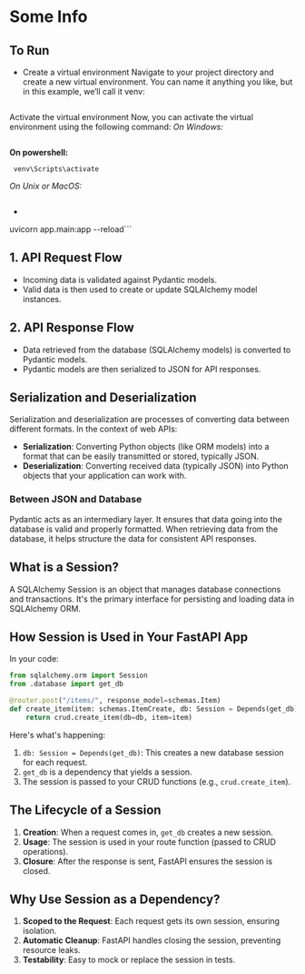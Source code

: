 # Some Info

## To Run
- Create a virtual environment Navigate to your project directory and create a new virtual environment. You can name it anything you like, but in this example, we’ll call it venv:
```virtualenv venv
```
Activate the virtual environment Now, you can activate the virtual environment using the following command:
*On Windows:*
```source ./venv/Scripts/activate
```
**On powershell:**
```
 venv\Scripts\activate
```
*On Unix or MacOS:*
```source venv/bin/activate
```
- ```bash
uvicorn app.main:app --reload```

## 1. API Request Flow
- Incoming data is validated against Pydantic models.
- Valid data is then used to create or update SQLAlchemy model instances.

## 2. API Response Flow
- Data retrieved from the database (SQLAlchemy models) is converted to Pydantic models.
- Pydantic models are then serialized to JSON for API responses.

## Serialization and Deserialization

Serialization and deserialization are processes of converting data between different formats. In the context of web APIs:

- **Serialization**: Converting Python objects (like ORM models) into a format that can be easily transmitted or stored, typically JSON.
- **Deserialization**: Converting received data (typically JSON) into Python objects that your application can work with.

### Between JSON and Database

Pydantic acts as an intermediary layer. It ensures that data going into the database is valid and properly formatted. When retrieving data from the database, it helps structure the data for consistent API responses.

## What is a Session?

A SQLAlchemy Session is an object that manages database connections and transactions. It's the primary interface for persisting and loading data in SQLAlchemy ORM.

## How Session is Used in Your FastAPI App

In your code:

```python
from sqlalchemy.orm import Session
from .database import get_db

@router.post("/items/", response_model=schemas.Item)
def create_item(item: schemas.ItemCreate, db: Session = Depends(get_db)):
    return crud.create_item(db=db, item=item)
```

Here's what's happening:

1. `db: Session = Depends(get_db)`: This creates a new database session for each request.
2. `get_db` is a dependency that yields a session.
3. The session is passed to your CRUD functions (e.g., `crud.create_item`).

## The Lifecycle of a Session

1. **Creation**: When a request comes in, `get_db` creates a new session.
2. **Usage**: The session is used in your route function (passed to CRUD operations).
3. **Closure**: After the response is sent, FastAPI ensures the session is closed.

## Why Use Session as a Dependency?

1. **Scoped to the Request**: Each request gets its own session, ensuring isolation.
2. **Automatic Cleanup**: FastAPI handles closing the session, preventing resource leaks.
3. **Testability**: Easy to mock or replace the session in tests.
